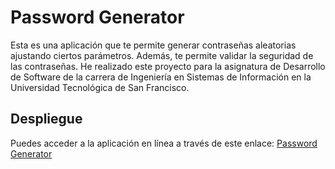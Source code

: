 # Password Generator
Esta es una aplicación que te permite generar contraseñas aleatorias ajustando ciertos parámetros. Además, te permite validar la seguridad de las contraseñas.
He realizado este proyecto para la asignatura de Desarrollo de Software de la carrera de Ingeniería en Sistemas de Información en la Universidad Tecnológica de San Francisco.

## Despliegue
Puedes acceder a la aplicación en línea a través de este enlace:
[Password Generator](https://maico-zurbriggen.github.io/password_generator/)